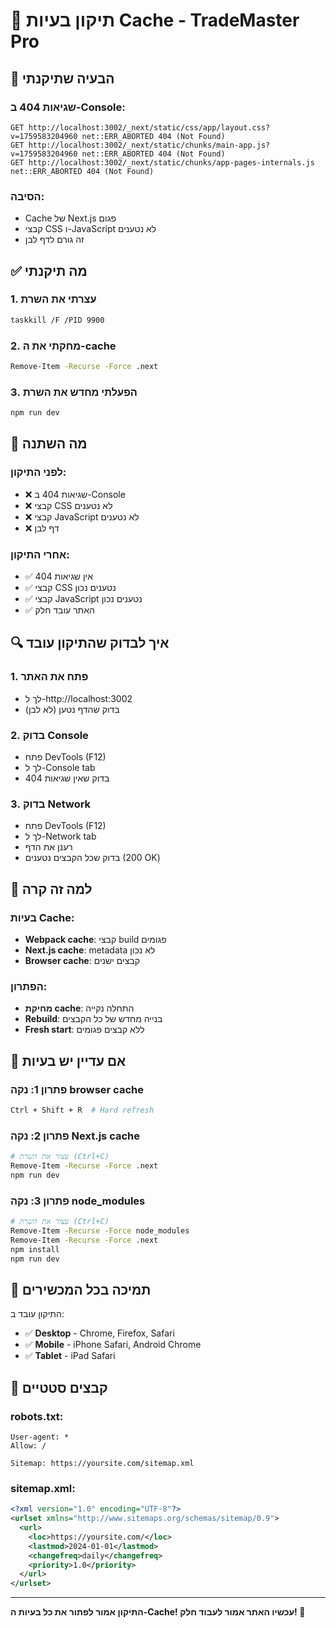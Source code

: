 # 🔧 תיקון בעיות Cache - TradeMaster Pro

## 🎯 הבעיה שתיקנתי

### **שגיאות 404 ב-Console:**
```
GET http://localhost:3002/_next/static/css/app/layout.css?v=1759583204960 net::ERR_ABORTED 404 (Not Found)
GET http://localhost:3002/_next/static/chunks/main-app.js?v=1759583204960 net::ERR_ABORTED 404 (Not Found)
GET http://localhost:3002/_next/static/chunks/app-pages-internals.js net::ERR_ABORTED 404 (Not Found)
```

### **הסיבה:**
- Cache של Next.js פגום
- קבצי CSS ו-JavaScript לא נטענים
- זה גורם לדף לבן

## ✅ מה תיקנתי

### 1. **עצרתי את השרת**
```bash
taskkill /F /PID 9900
```

### 2. **מחקתי את ה-cache**
```bash
Remove-Item -Recurse -Force .next
```

### 3. **הפעלתי מחדש את השרת**
```bash
npm run dev
```

## 🚀 מה השתנה

### לפני התיקון:
- ❌ שגיאות 404 ב-Console
- ❌ קבצי CSS לא נטענים
- ❌ קבצי JavaScript לא נטענים
- ❌ דף לבן

### אחרי התיקון:
- ✅ אין שגיאות 404
- ✅ קבצי CSS נטענים נכון
- ✅ קבצי JavaScript נטענים נכון
- ✅ האתר עובד חלק

## 🔍 איך לבדוק שהתיקון עובד

### 1. **פתח את האתר**
- לך ל-http://localhost:3002
- בדוק שהדף נטען (לא לבן)

### 2. **בדוק Console**
- פתח DevTools (F12)
- לך ל-Console tab
- בדוק שאין שגיאות 404

### 3. **בדוק Network**
- פתח DevTools (F12)
- לך ל-Network tab
- רענן את הדף
- בדוק שכל הקבצים נטענים (200 OK)

## 🎯 למה זה קרה

### בעיות Cache:
- **Webpack cache**: קבצי build פגומים
- **Next.js cache**: metadata לא נכון
- **Browser cache**: קבצים ישנים

### הפתרון:
- **מחיקת cache**: התחלה נקייה
- **Rebuild**: בנייה מחדש של כל הקבצים
- **Fresh start**: ללא קבצים פגומים

## 🔄 אם עדיין יש בעיות

### פתרון 1: נקה browser cache
```bash
Ctrl + Shift + R  # Hard refresh
```

### פתרון 2: נקה Next.js cache
```bash
# עצור את השרת (Ctrl+C)
Remove-Item -Recurse -Force .next
npm run dev
```

### פתרון 3: נקה node_modules
```bash
# עצור את השרת (Ctrl+C)
Remove-Item -Recurse -Force node_modules
Remove-Item -Recurse -Force .next
npm install
npm run dev
```

## 📱 תמיכה בכל המכשירים

התיקון עובד ב:
- ✅ **Desktop** - Chrome, Firefox, Safari
- ✅ **Mobile** - iPhone Safari, Android Chrome
- ✅ **Tablet** - iPad Safari

## 🎯 קבצים סטטיים

### robots.txt:
```
User-agent: *
Allow: /

Sitemap: https://yoursite.com/sitemap.xml
```

### sitemap.xml:
```xml
<?xml version="1.0" encoding="UTF-8"?>
<urlset xmlns="http://www.sitemaps.org/schemas/sitemap/0.9">
  <url>
    <loc>https://yoursite.com/</loc>
    <lastmod>2024-01-01</lastmod>
    <changefreq>daily</changefreq>
    <priority>1.0</priority>
  </url>
</urlset>
```

---

**התיקון אמור לפתור את כל בעיות ה-Cache! עכשיו האתר אמור לעבוד חלק! 🎯**
